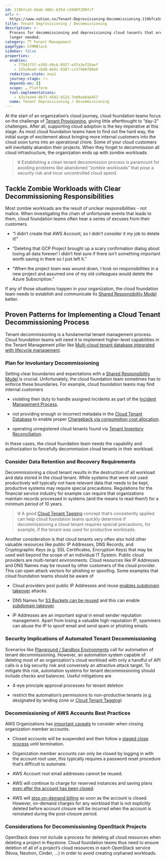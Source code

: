 ```yaml
---
id: 119bfca5-dda6-408c-b35d-c59d0f209fcf
url: >-
  https://www.notion.so/Tenant-Deprovisioning-Decommissioning-119bfca5dda6408cb35dc59d0f209fcf
title: Tenant Deprovisioning / Decommissioning
description: >-
  Process for decommissioning and deprovisioning cloud tenants that are no
  longer needed.
category: 🗂 Tenant Management
pageType: CFMMBlock
sidebar: false
properties:
  enables:
    - 77942f5f-e395-49c6-8927-e5fa3ef28aef
    - 155c0ead-cbd0-4e0c-9387-cc57946f80e9
  redaction-state: mvp1
  journey-stage: ⭐️⭐️
  depends-on: []
  scope: ☁️ Platform
  tool-implementations:
    - 431fe444-0b73-4592-b525-7e09a48a6457
  name: Tenant Deprovisioning / Decommissioning
---
```


At the start of an organization’s cloud journey, cloud foundation teams focus on the challenge of [Tenant Provisioning](./tenant-provisioning.md), giving little afterthought to “day-2” challenges. After all, supporting cloud adoption is the key imperative at this stage. As most cloud foundation teams have to find out the hard way, the initial surge of excitement about bringing more internal customers into the cloud soon turns into an operational chore. Some of your cloud customers will inevitably abandon their projects. When they forget to decommission all cloud infrastructure, the organization ends up with zombie workloads.

> **💡** Establishing a clean tenant decommission process is paramount for avoiding problems like abandoned “zombie workloads” that pose a security risk and incur uncontrolled cloud spend. 

## Tackle Zombie Workloads with Clear Decommissioning Responsibilities

Most zombie workloads are the result of unclear responsibilities - not malice. When investigating the chain of unfortunate events that leads to them, cloud foundation teams often hear a series of excuses from their customers.

- “I didn’t create that AWS Account, so I didn’t consider it my job to delete it!”

- “Deleting that GCP Project brought up a scary confirmation dialog about losing all data forever! I didn’t feel sure if there isn’t something important worth saving in there so I just left it.”

- “When the project team was wound down, I took on responsibilities in a new project and assumed one of my old colleagues would delete the Azure Subscription.”

If any of those situations happen in your organization, the cloud foundation team needs to establish and communicate its [Shared Responsibility Model](../security-and-compliance/shared-responsibility-model.md) better. 

## Proven Patterns for Implementing a Cloud Tenant Decommissioning Process

Tenant decommissioning is a fundamental tenant management process. Cloud foundation teams will need it to implement higher-level capabilities in the Tenant Management pillar like [Multi-cloud tenant database integrated with lifecycle management](./multi-cloud-tenant-database-integrated-with-lifecycle-management.md).

### Plan for Involuntary Decommissioning

Setting clear boundaries and expectations with a [Shared Responsibility Model](../security-and-compliance/shared-responsibility-model.md) is crucial. Unfortunately, the cloud foundation team sometimes has to enforce these boundaries. For example, cloud foundation teams may find internal customers

- violating their duty to handle assigned incidents as part of the [Incident Management Process](../security-and-compliance/incident-management-process.md).

- not providing enough or incorrect metadata in the [Cloud Tenant Database](./cloud-tenant-database.md) to enable proper [Chargeback via consumption cost allocation](../cost-management/chargeback-via-consumption-cost-allocation.md).

- operating unregistered cloud tenants found via [Tenant Inventory Reconciliation](./tenant-inventory-reconciliation.md).

In these cases, the cloud foundation team needs the capability and authorization to forcefully decommission cloud tenants in their workload.

### Consider Data Retention and Recovery Requirements

Decommissioning a cloud tenant results in the destruction of all workload and data stored in the cloud tenant. While systems that were not used productively will typically not have relevant data that needs to be kept, productive systems may require special precautions. Regulations for the financial service industry for example can require that organizations maintain records processed in systems (and the means to read them!) for a minimum period of 10 years. 

> **💡** A good [Cloud Tenant Tagging](../security-and-compliance/cloud-tenant-tagging.md) concept that’s consistently applied can help cloud foundation teams quickly determine if decommissioning a cloud tenant requires special precautions, for example, if the tenant was used for productive workloads.

Another consideration is that cloud tenants very often also hold other valuable resources like public IP Addresses, DNS Records, and Cryptographic Keys (e.g. SSL Certificates, Encryption Keys) that may be used well beyond the scope of an individual IT System. Public cloud providers are multi-tenant environments. Cloud resources like IP Addresses and DNS Names may be reused by other customers of the cloud provider. This can open attack vectors for phishing or spoofing. Some examples that cloud foundation teams should be aware of

- Cloud providers pool public IP Addresses and reuse [enables subdomain takeover](https://owasp.org/www-project-web-security-testing-guide/latest/4-Web_Application_Security_Testing/02-Configuration_and_Deployment_Management_Testing/10-Test_for_Subdomain_Takeover) attacks.

- DNS Names for [S3 Buckets can be reused](https://docs.aws.amazon.com/AmazonS3/latest/userguide/BucketRestrictions.html) and this can enable [subdomain takeover](https://towardsaws.com/subdomain-takeover-aws-s3-bucket-4699815d1b62).

- IP Addresses are an important signal in email sender reputation management. Apart from losing a valuable high-reputation IP, spammers can abuse the IP to spoof email and send spam or phishing emails.

### Security Implications of Automated Tenant Decommissioning

Scenarios like [Playground / Sandbox Environments](./playground-sandbox-environments.md) call for automation of tenant decommissioning. However, an automation system capable of deleting most of an organization's cloud workload with only a handful of API calls is a big security risk and conversely an attractive attack target. To mitigate this risk, automation systems for tenant decommissioning should include checks and balances. Useful mitigations are

- 4-eye principle approval processes for tenant deletion

- restrict the automation’s permissions to non-productive tenants (e.g. designated by landing zone or [Cloud Tenant Tagging](../security-and-compliance/cloud-tenant-tagging.md))

### Decommissioning of AWS Accounts Best Practices

AWS Organizations has [important caveats](https://docs.aws.amazon.com/organizations/latest/userguide/orgs_manage_accounts_close.html) to consider when closing organization member accounts.

- Closed accounts will be suspended and then follow a [staged close process](https://aws.amazon.com/premiumsupport/knowledge-center/reactivate-suspended-account/) until termination.

- Organization member accounts can only be closed by logging in with the account root user, this typically requires a password reset procedure that’s difficult to automate.

- AWS Account root email addresses cannot be reused.

- AWS will continue to charge for reserved instances and saving plans [even after the account has been closed](https://aws.amazon.com/premiumsupport/knowledge-center/closed-account-bill/).

- AWS will [stop on-demand billing](https://docs.aws.amazon.com/awsaccountbilling/latest/aboutv2/close-account.html#on-demand-closure) as soon as the account is closed. However, on-demand charges for any workload that is not explicitly deleted before account closure will be incurred when the account is reinstated during the post-closure period. 

### Considerations for Decommissioning OpenStack Projects 

OpenStack does not include a process for deleting all cloud resources when deleting a project in Keystone. Cloud foundation teams thus need to ensure deletion of all of a project’s cloud resources in each OpenStack service (Nova, Neutron, Cinder, ...) in order to avoid creating orphaned workloads.




